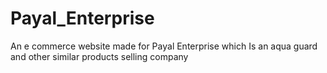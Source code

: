 # Payal_Enterprise
An e commerce website made for Payal Enterprise which Is an aqua guard and other similar products selling company

